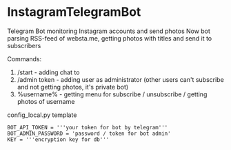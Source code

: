 # InstagramTelegramBot
Telegram Bot monitoring Instagram accounts and send photos
Now bot parsing RSS-feed of websta.me, getting photos with titles and send it to subscribers

Commands:
1. /start - adding chat to 
2. /admin token - adding user as administrator (other users can't subscribe and not getting photos, it's private bot)
3. %username% - getting menu for subscribe / unsubscribe / getting photos of username

config_local.py template
```
BOT_API_TOKEN = '''your token for bot by telegram'''
BOT_ADMIN_PASSWORD = 'password / token for bot admin'
KEY = '''encryption key for db'''
```
